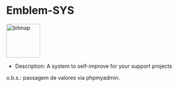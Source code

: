 # Emblem-SYS

<img src="https://i.ibb.co/8Yg7vxg/bitmap.png" width="90px" height="90px" alt="bitmap" border="0">

- Description: A system to self-improve for your support projects

o.b.s.: passagem de valores via phpmyadmin. 
